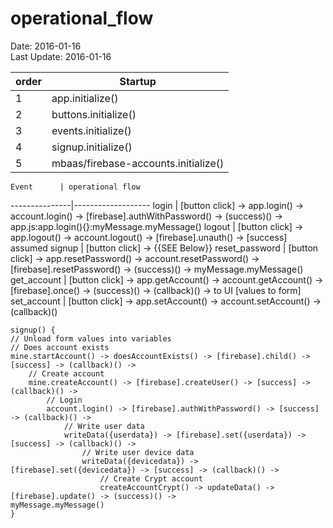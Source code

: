 # operational_flow #
Date: 2016-01-16 <br>
Last Update: 2016-01-16


| order | Startup |
|-------|---------|
|   1   | app.initialize() |
|   2   | buttons.initialize() |
|   3   | events.initialize() |
|   4   | signup.initialize() |
|   5   | mbaas/firebase-accounts.initialize() |

    Event      | operational flow 
---------------|-------------------
login          | [button click] -> app.login() -> account.login() -> [firebase].authWithPassword() -> (success)() -> app.js:app.login(){}:myMessage.myMessage()
logout         | [button click] -> app.logout() -> account.logout() -> [firebase].unauth() -> [success] assumed
signup         | [button click] -> {{SEE Below}}
reset_password | [button click] -> app.resetPassword() -> account.resetPassword() -> [firebase].resetPassword() -> (success)() -> myMessage.myMessage()
get_account    | [button click] -> app.getAccount() -> account.getAccount() -> [firebase].once() -> (success)() -> (callback)() -> to UI [values to form]
set_account    | [button click] -> app.setAccount() -> account.setAccount() -> (callback)()


```
signup() {
// Unload form values into variables
// Does account exists
mine.startAccount() -> doesAccountExists() -> [firebase].child() -> [success] -> (callback)() ->
    // Create account
    mine.createAccount() -> [firebase].createUser() -> [success] -> (callback)() ->
        // Login
        account.login() -> [firebase].authWithPassword() -> [success] -> (callback)() ->
            // Write user data
            writeData({userdata}) -> [firebase].set({userdata}) -> [success] -> (callback)() ->
                // Write user device data
                writeData({devicedata}) -> [firebase].set({devicedata}) -> [success] -> (callback)() ->
                    // Create Crypt account
                    createAccountCrypt() -> updateData() -> [firebase].update() -> (success)() ->
myMessage.myMessage()
} 
```


